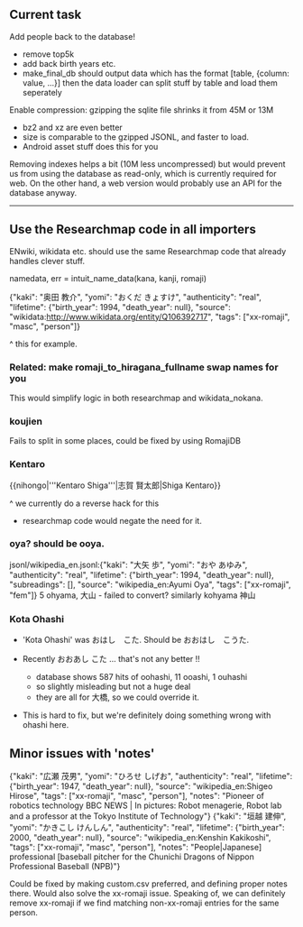 ## Current task

Add people back to the database!

 - remove top5k
 - add back birth years etc.
 - make_final_db should output data which has the format [table, {column: value, ...}]
   then the data loader can split stuff by table and load them seperately

Enable compression: gzipping the sqlite file shrinks it from 45M or 13M
 - bz2 and xz are even better
 - size is comparable to the gzipped JSONL, and faster to load.
 - Android asset stuff does this for you

Removing indexes helps a bit (10M less uncompressed) but would prevent us
from using the database as read-only, which is currently required for web.
On the other hand, a web version would probably use an API for the database
anyway.

---

## Use the Researchmap code in all importers

ENwiki, wikidata etc. should use the same Researchmap code that already
handles clever stuff.

 namedata, err = intuit_name_data(kana, kanji, romaji)

{"kaki": "奥田 教介", "yomi": "おくだ きょすけ", "authenticity": "real", "lifetime": {"birth_year": 1994, "death_year": null}, "source": "wikidata:http://www.wikidata.org/entity/Q106392717", "tags": ["xx-romaji", "masc", "person"]}

^ this for example.

### Related: make romaji_to_hiragana_fullname swap names for you

This would simplify logic in both researchmap and wikidata_nokana.

### koujien

Fails to split in some places, could be fixed by using RomajiDB

### Kentaro

 {{nihongo|'''Kentaro Shiga'''|志賀 賢太郎|Shiga Kentaro}}

 ^ we currently do a reverse hack for this
 - researchmap code would negate the need for it.

### oya? should be ooya.

jsonl/wikipedia_en.jsonl:{"kaki": "大矢 歩", "yomi": "おや あゆみ", "authenticity": "real", "lifetime": {"birth_year": 1994, "death_year": null}, "subreadings": [], "source": "wikipedia_en:Ayumi Oya", "tags": ["xx-romaji", "fem"]}
5	ohyama, 大山 - failed to convert? similarly kohyama 神山

### Kota Ohashi

- 'Kota Ohashi' was おはし　こた. Should be  おおはし　こうた.
- Recently おおあし こた ... that's not any better !!
  - database shows 587 hits of oohashi, 11 ooashi, 1 ouhashi
  - so slightly misleading but not a huge deal
  - they are all for 大橋, so we could override it.

- This is hard to fix, but we're definitely doing something wrong with
  ohashi here.

## Minor issues with 'notes'

{"kaki": "広瀬 茂男", "yomi": "ひろせ しげお", "authenticity": "real", "lifetime": {"birth_year": 1947, "death_year": null}, "source": "wikipedia_en:Shigeo Hirose", "tags": ["xx-romaji", "masc", "person"], "notes": "Pioneer of robotics technology BBC NEWS | In pictures: Robot menagerie, Robot lab    and a professor at the Tokyo Institute of Technology"}
{"kaki": "垣越 建伸", "yomi": "かきこし けんしん", "authenticity": "real", "lifetime": {"birth_year": 2000, "death_year": null}, "source": "wikipedia_en:Kenshin Kakikoshi", "tags": ["xx-romaji", "masc", "person"], "notes": "People|Japanese] professional [baseball pitcher for the Chunichi Dragons of Nippon Professional Baseball (NPB)"}

Could be fixed by making custom.csv preferred, and defining proper notes there.
Would also solve the xx-romaji issue.
Speaking of, we can definitely remove xx-romaji if we find matching non-xx-romaji entries
for the same person.
